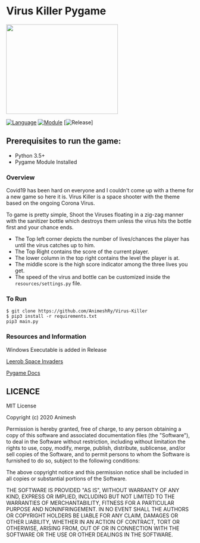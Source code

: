 # Virus Killer Pygame
<img src ="https://user-images.githubusercontent.com/54435702/79914497-06347d80-8443-11ea-8283-2457f9ad82d4.PNG" width ="300" height="240" />

[![Language](https://img.shields.io/badge/language-python-blue.svg?style=flat)](https://www.python.org)
[![Module](https://img.shields.io/badge/module-pygame-brightgreen.svg?style=flat)](http://www.pygame.org/news.html)
[![Release](https://img.shields.io/badge/release-v1.0-orange.svg?style=flat)]

 ## Prerequisites to run the game:
 
 + Python 3.5+
 + Pygame Module Installed 

### Overview 
Covid19 has been hard on everyone and I couldn't come up with a theme for a new game so here it is. Virus Killer is a space shooter with the theme based on the ongoing Corona Virus.

To game is pretty simple, Shoot the Viruses floating in a zig-zag manner with the sanitizer bottle which destroys them unless the virus hits the bottle first and your chance ends.

- The Top left corner depicts the number of lives/chances the player has until the virus catches up to him.
- The Top Right contains the score of the current player.
- The lower column in the top right contains the level the player is at.
- The middle score is the high score indicator among the three lives you get.
- The speed of the virus and bottle can be customized inside the `resources/settings.py` file.


### To Run
```
$ git clone https://github.com/AnimeshRy/Virus-Killer
$ pip3 install -r requirements.txt
pip3 main.py
```

### Resources and Information

Windows Executable is added in Release

[Leerob Space Invaders](https://leerob.io/blog/space-invaders-with-python)

[Pygame Docs ](https://www.pygame.org/docs/ref/pygame.html#pygame.init)

## LICENCE

MIT License

Copyright (c) 2020 Animesh 

Permission is hereby granted, free of charge, to any person obtaining a copy
of this software and associated documentation files (the "Software"), to deal
in the Software without restriction, including without limitation the rights
to use, copy, modify, merge, publish, distribute, sublicense, and/or sell
copies of the Software, and to permit persons to whom the Software is
furnished to do so, subject to the following conditions:

The above copyright notice and this permission notice shall be included in all
copies or substantial portions of the Software.

THE SOFTWARE IS PROVIDED "AS IS", WITHOUT WARRANTY OF ANY KIND, EXPRESS OR
IMPLIED, INCLUDING BUT NOT LIMITED TO THE WARRANTIES OF MERCHANTABILITY,
FITNESS FOR A PARTICULAR PURPOSE AND NONINFRINGEMENT. IN NO EVENT SHALL THE
AUTHORS OR COPYRIGHT HOLDERS BE LIABLE FOR ANY CLAIM, DAMAGES OR OTHER
LIABILITY, WHETHER IN AN ACTION OF CONTRACT, TORT OR OTHERWISE, ARISING FROM,
OUT OF OR IN CONNECTION WITH THE SOFTWARE OR THE USE OR OTHER DEALINGS IN THE
SOFTWARE.

